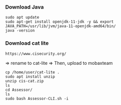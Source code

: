 
### Download Java 

```
sudo apt update
sudo apt-get install openjdk-11-jdk -y && export JAVA_PATH=/usr/lib/jvm/java-11-openjdk-amd64/bin/
java -version
```

### Download cat lite
```
https://www.cisecurity.org/
```

=> rename to cat-lite
=> Then, upload to mobaxteam 

```
cp /home/user/cat-lite .
sudo apt install unzip
unzip cis-cat.zip
ls
cd Assessor/
ls
sudo bash Assessor-CLI.sh -i

```


